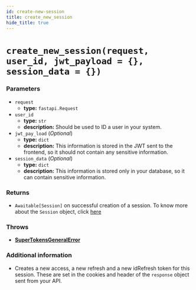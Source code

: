 ```yaml
---
id: create-new-session
title: create_new_session
hide_title: true
---
```


# `create_new_session(request, user_id, jwt_payload = {}, session_data = {})`
### Parameters
- `request`
    - **type:** `fastapi.Request`
- `user_id`
    - **type:** `str`
    - **description:** Should be used to ID a user in your system.
- `jwt_pay_load` (*Optional*)
    - **type:** `dict`
    - **description:** This information is stored in the JWT sent to the frontend, so it should not contain any sensitive information.
- `session_data` (*Optional*)
    - **type:** `dict`
    - **description:** This information is stored only in your database, so it can contain sensitive information.

### Returns
- `Awaitable[Session]` on successful creation of a session. To know more about the `Session` object, click [here](./session-object/overview)

### Throws
- **[SuperTokensGeneralError](./error-handling/general-error)**

### Additional information
- Creates a new access, a new refresh and a new idRefresh token for this session. These are set in the cookies and header of the `response` object sent from your API.